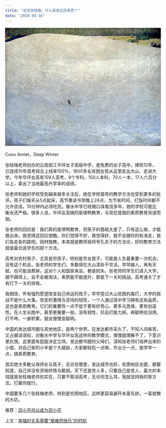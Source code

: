 ```yaml
---
title: "说说张桂梅，什么是真正的素质？"
date: "2020-09-16"
---
```


![连岳文章](images/连岳文章picture-19.jpg)

Cuno Amiet，Deep Winter

  

张桂梅老师创办的云南丽江华坪女子高级中学，是免费的女子高中，建校12年，已连续10年高考综合上线率100%，1800多名贫困女孩从这里走出大山、走进大学。今年华坪女高有159人高考，9个专科，150人本科，70人一本，17人六百分以上，拿出了当地最高升学率的成绩。

  

张老师和她的学校受到越来越多关注后，她在学校倡导的教学方法也受到更多的批评。孩子们每天从5点起床，高节奏读书至晚上24点，为节省时间，打饭时间都不允许说话，10分钟内必须吃完。衡水中学已经被口诛笔伐多年，她的学校可能比衡水还严格。很多人说，华坪女高搞的是填鸭教育，与现在提倡的素质教育背道而驰。

  

张老师的回应是：我们真的是填鸭教育，但孩子的基础太差了，只有这么做，才能救出来。我觉得这回应很酷。你们觉得不好，我觉得好，我不会跟你的标准走，我们各走各的路吧。因材施教，本来就是教师祖师爷孔夫子的方法论，好的教育方法就是最合适学生的那个方法。

  

高考对农村孩子，尤其是穷孩子，特别是穷女孩子，可能是人生最重要一次机会。没有这个机会，张老师的学生们，多数得在大山深处干农活，早早嫁人，再有天赋，也可能浪费掉，这对个人和国家来说，都是损失。张老师的学生们进入大学，跟不跟得上，会不会被淘汰，素质能不能提升，那是下一关的挑战。高考通关了才有打下一关的资格。

  

我相信，怀有强烈愿望改变自己命运的孩子，早早受过大山贫困的毒打，大学的挑战不是什么大事。改变的激情与坚持的韧性，一个人通过高中学习拥有这些品质，这也是素质教育。它们的重要性一点不低于更有好奇心、更多元思维、更有创造性。在人生长跑中，甚至更重要一些。没有韧性，抗击打能力弱，再聪明也没用。打不垮，一直积累，就会慢慢变聪明。

  

中国的发达城市圈与其他地区，是两个世界。在发达都市呆久了，不知人间疾苦，又占据话语权，对衡水中学与华坪女高这样的教学模式，慢慢就理解不了，下意识里仇恨。这里面有屁股决定立场，发达都市圈的父母们，深知张老师们培养出来的小狼，对自己家的小羊是个大威胁，大家都轻松一点嘛，作业少一点，放学早一点，搞素质教育。

  

其实绝大多数父母师长与孩子，无论在哪里，发达城市也好，贫困地区也罢，都要知道，自己并没有资格矫情与脆弱。天下还是苦人多，只要自己是苦人，最大的本钱就是张桂梅老师的实在，只要不取消高考，无论你怎么骂，我就坚持我的笨方法，打赢你就行。

  

中国要多几个张桂梅老师，特别是穷困地区。这样更容易避开未富先娇，一富就懒的大坑。

  

推荐：[邓小平何以成为邓小平](http://mp.weixin.qq.com/s?__biz=MjM5NDU0Mjk2MQ==&mid=2651638360&idx=2&sn=718afca27076978620d55c68644de5a7&chksm=bd7e4e468a09c7500e5eacda834fc1a4410a25a027a95ff74181a526d2e77d1ebe7e2708df1e&scene=21#wechat_redirect)  

上文：[幸福的关系需要“艰难而快乐”的时刻](http://mp.weixin.qq.com/s?__biz=MjM5NDU0Mjk2MQ==&mid=2651648562&idx=1&sn=f0e6918460b14e77289de12e15d4e28d&chksm=bd7e762c8a09ff3a044182556d5bbd3efd3f4c803c0a08c74cb2708f25ab7331a9f45bb1ed5f&scene=21#wechat_redirect)
